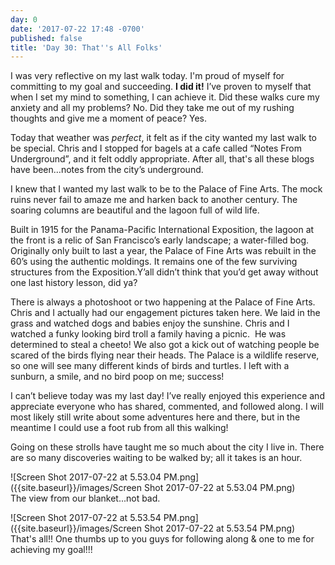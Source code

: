 ```yaml
---
day: 0
date: '2017-07-22 17:48 -0700'
published: false
title: 'Day 30: That''s All Folks'
---
```

I was very reflective  on my last walk today. I'm proud of myself for committing to my goal and succeeding. **I did it!** I’ve proven to myself that when I set my mind to something, I can achieve it. Did these walks cure my anxiety and all my problems? No. Did they take me out of my rushing thoughts and give me a moment of peace? Yes.

Today that weather was _perfect_, it felt as if the city wanted my last walk to be special. Chris and I stopped for bagels at a cafe called “Notes From Underground”, and it felt oddly appropriate. After all, that's all these blogs have been…notes from the city’s underground.

I knew that I wanted my last walk to be to the Palace of Fine Arts. The mock ruins never fail to amaze me and harken back to another century. The soaring columns are beautiful and the lagoon full of wild life. 

Built in 1915 for the Panama-Pacific International Exposition, the lagoon at the front is a relic of San Francisco’s early landscape; a water-filled bog. Originally only built to last a year, the Palace of Fine Arts was rebuilt in the 60’s using the authentic moldings. It remains one of the few surviving structures from the Exposition.Y’all didn’t think that you’d get away without one last history lesson, did ya?

There is always a photoshoot or two happening at the Palace of Fine Arts. Chris and I actually had our engagement pictures taken here. We laid in the grass and watched dogs and babies enjoy the sunshine. Chris and I watched a funky looking bird troll a family having a picnic.  He was determined to steal a cheeto! We also got a kick out of watching people be scared of the birds flying near their heads. The Palace is a wildlife reserve, so one will see many different kinds of birds and turtles. I left with a sunburn, a smile, and no bird poop on me; success! 

I can’t believe today was my last day! I’ve really enjoyed this experience and appreciate everyone who has shared, commented, and followed along. I will most likely still write about some adventures here and there, but in the meantime I could use a foot rub from all this walking!

Going on these strolls have taught me so much about the city I live in. There are so many discoveries waiting to be walked by; all it takes is an hour. 


![Screen Shot 2017-07-22 at 5.53.04 PM.png]({{site.baseurl}}/images/Screen Shot 2017-07-22 at 5.53.04 PM.png)    
The view from our blanket...not bad.

![Screen Shot 2017-07-22 at 5.53.54 PM.png]({{site.baseurl}}/images/Screen Shot 2017-07-22 at 5.53.54 PM.png)   
That's all!! One thumbs up to you guys for following along & one to me for achieving my goal!!!


